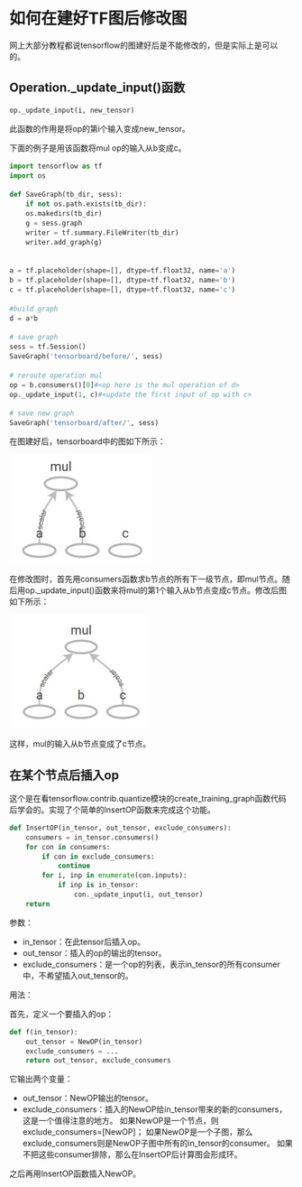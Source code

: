 # 如何在建好TF图后修改图

网上大部分教程都说tensorflow的图建好后是不能修改的，但是实际上是可以的。

## Operation._update_input()函数

```python
op._update_input(i, new_tensor)
```

此函数的作用是将op的第i个输入变成new_tensor。

下面的例子是用该函数将mul op的输入从b变成c。
```python
import tensorflow as tf
import os

def SaveGraph(tb_dir, sess):
    if not os.path.exists(tb_dir):
    os.makedirs(tb_dir)
    g = sess.graph
    writer = tf.summary.FileWriter(tb_dir)
    writer.add_graph(g)
  
    
a = tf.placeholder(shape=[], dtype=tf.float32, name='a')
b = tf.placeholder(shape=[], dtype=tf.float32, name='b')
c = tf.placeholder(shape=[], dtype=tf.float32, name='c')

#build graph  
d = a*b

# save graph
sess = tf.Session()
SaveGraph('tensorboard/before/', sess)

# reroute operation mul
op = b.consumers()[0]#<op here is the mul operation of d>
op._update_input(1, c)#<update the first input of op with c>

# save new graph
SaveGraph('tensorboard/after/', sess)
```

在图建好后，tensorboard中的图如下所示：

![reroute之前](./1-figure_before.jpg)
<!-- (https://github.com/xiaoke0515/xiaoke0515.github.io/blob/master/content/Tensorflow/1-figure_before.jpg)-->

在修改图时，首先用consumers函数求b节点的所有下一级节点，即mul节点。随后用op._update_input()函数来将mul的第1个输入从b节点变成c节点。修改后图如下所示：

![reroute之后](./1-figure_after.jpg)
<!-- (https://github.com/xiaoke0515/xiaoke0515.github.io/blob/master/content/Tensorflow/1-figure_after.jpg)-->

这样，mul的输入从b节点变成了c节点。

## 在某个节点后插入op

这个是在看tensorflow.contrib.quantize模块的create_training_graph函数代码后学会的。实现了个简单的InsertOP函数来完成这个功能。

```python
def InsertOP(in_tensor, out_tensor, exclude_consumers):
    consumers = in_tensor.consumers()
    for con in consumers:
        if con in exclude_consumers:
            continue
        for i, inp in enumerate(con.inputs):
            if inp is in_tensor:
                con._update_input(i, out_tensor)
    return
```

参数：
* in_tensor：在此tensor后插入op。
* out_tensor：插入的op的输出的tensor。
* exclude_consumers：是一个op的列表，表示in_tensor的所有consumer中，不希望插入out_tensor的。

用法：

首先，定义一个要插入的op：
```python
def f(in_tensor):
    out_tensor = NewOP(in_tensor)
    exclude_consumers = ...
    return out_tensor, exclude_consumers
```
它输出两个变量：
* out_tensor：NewOP输出的tensor。
* exclude_consumers：插入的NewOP给in_tensor带来的新的consumers，这是一个值得注意的地方。
如果NewOP是一个节点，则exclude_consumers=[NewOP]；
如果NewOP是一个子图，那么exclude_consumers则是NewOP子图中所有的in_tensor的consumer。
如果不把这些consumer排除，那么在InsertOP后计算图会形成环。

之后再用InsertOP函数插入NewOP。